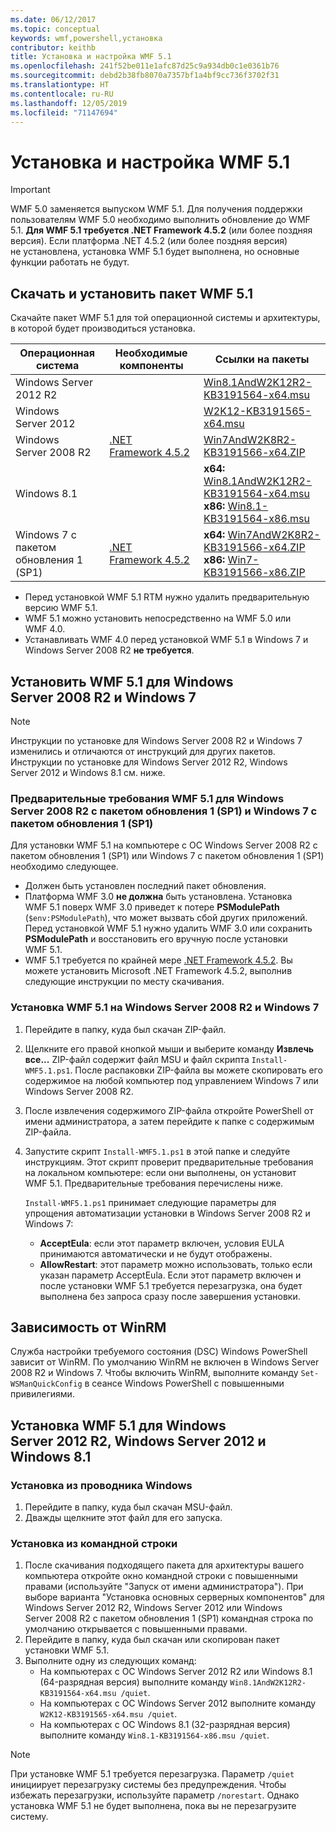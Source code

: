 ```yaml
---
ms.date: 06/12/2017
ms.topic: conceptual
keywords: wmf,powershell,установка
contributor: keithb
title: Установка и настройка WMF 5.1
ms.openlocfilehash: 241f52be011e1afc87d25c9a934db0c1e0361b76
ms.sourcegitcommit: debd2b38fb8070a7357bf1a4bf9cc736f3702f31
ms.translationtype: HT
ms.contentlocale: ru-RU
ms.lasthandoff: 12/05/2019
ms.locfileid: "71147694"
---
```

# <a name="install-and-configure-wmf-51"></a>Установка и настройка WMF 5.1

> [!IMPORTANT]
> WMF 5.0 заменяется выпуском WMF 5.1. Для получения поддержки пользователям WMF 5.0 необходимо выполнить обновление до WMF 5.1.
> **Для WMF 5.1 требуется .NET Framework 4.5.2** (или более поздняя версия). Если платформа .NET 4.5.2 (или более поздняя версия) не установлена, установка WMF 5.1 будет выполнена, но основные функции работать не будут.

## <a name="download-and-install-the-wmf-51-package"></a>Скачать и установить пакет WMF 5.1

Скачайте пакет WMF 5.1 для той операционной системы и архитектуры, в которой будет производиться установка.

| Операционная система       | Необходимые компоненты           | Ссылки на пакеты                          |
|------------------------|-------------------------|----------------------------------------|
| Windows Server 2012 R2 |                         | [Win8.1AndW2K12R2-KB3191564-x64.msu][] |
| Windows Server 2012    |                         | [W2K12-KB3191565-x64.msu][]            |
| Windows Server 2008 R2 | [.NET Framework 4.5.2][]| [Win7AndW2K8R2-KB3191566-x64.ZIP][]    |
| Windows 8.1            |                         | **x64:** [Win8.1AndW2K12R2-KB3191564-x64.msu][]</br>**x86:** [Win8.1-KB3191564-x86.msu][] |
| Windows 7 с пакетом обновления 1 (SP1)          | [.NET Framework 4.5.2][]| **x64:** [Win7AndW2K8R2-KB3191566-x64.ZIP][]</br>**x86:** [Win7-KB3191566-x86.ZIP][] |

[.NET Framework 4.5.2]: https://www.microsoft.com/download/details.aspx?id=42642
[W2K12-KB3191565-x64.msu]: https://go.microsoft.com/fwlink/?linkid=839513
[Win7-KB3191566-x86.ZIP]: https://go.microsoft.com/fwlink/?linkid=839522
[Win7AndW2K8R2-KB3191566-x64.ZIP]: https://go.microsoft.com/fwlink/?linkid=839523
[Win8.1-KB3191564-x86.msu]: https://go.microsoft.com/fwlink/?linkid=839521
[Win8.1AndW2K12R2-KB3191564-x64.msu]: https://go.microsoft.com/fwlink/?linkid=839516

- Перед установкой WMF 5.1 RTM нужно удалить предварительную версию WMF 5.1.
- WMF 5.1 можно установить непосредственно на WMF 5.0 или WMF 4.0.
- Устанавливать WMF 4.0 перед установкой WMF 5.1 в Windows 7 и Windows Server 2008 R2 **не требуется**.

## <a name="install-wmf-51-for-windows-server-2008-r2-and-windows-7"></a>Установить WMF 5.1 для Windows Server 2008 R2 и Windows 7

> [!NOTE]
> Инструкции по установке для Windows Server 2008 R2 и Windows 7 изменились и отличаются от инструкций для других пакетов. Инструкции по установке для Windows Server 2012 R2, Windows Server 2012 и Windows 8.1 см. ниже.

### <a name="wmf-51-prerequisites-for-windows-server-2008-r2-sp1-and-windows-7-sp1"></a>Предварительные требования WMF 5.1 для Windows Server 2008 R2 с пакетом обновления 1 (SP1) и Windows 7 с пакетом обновления 1 (SP1)

Для установки WMF 5.1 на компьютере с ОС Windows Server 2008 R2 с пакетом обновления 1 (SP1) или Windows 7 с пакетом обновления 1 (SP1) необходимо следующее.

- Должен быть установлен последний пакет обновления.
- Платформа WMF 3.0 **не должна** быть установлена. Установка WMF 5.1 поверх WMF 3.0 приведет к потере **PSModulePath** (`$env:PSModulePath`), что может вызвать сбой других приложений. Перед установкой WMF 5.1 нужно удалить WMF 3.0 или сохранить **PSModulePath** и восстановить его вручную после установки WMF 5.1.
- WMF 5.1 требуется по крайней мере [.NET Framework 4.5.2](https://www.microsoft.com/download/details.aspx?id=42642).
  Вы можете установить Microsoft .NET Framework 4.5.2, выполнив следующие инструкции по месту скачивания.

### <a name="installing-wmf-51-on-windows-server-2008-r2-and-windows-7"></a>Установка WMF 5.1 на Windows Server 2008 R2 и Windows 7

1. Перейдите в папку, куда был скачан ZIP-файл.

2. Щелкните его правой кнопкой мыши и выберите команду **Извлечь все...** ZIP-файл содержит файл MSU и файл скрипта `Install-WMF5.1.ps1`. После распаковки ZIP-файла вы можете скопировать его содержимое на любой компьютер под управлением Windows 7 или Windows Server 2008 R2.

3. После извлечения содержимого ZIP-файла откройте PowerShell от имени администратора, а затем перейдите к папке с содержимым ZIP-файла.

4. Запустите скрипт `Install-WMF5.1.ps1` в этой папке и следуйте инструкциям. Этот скрипт проверит предварительные требования на локальном компьютере: если они выполнены, он установит WMF 5.1. Предварительные требования перечислены ниже.

   `Install-WMF5.1.ps1` принимает следующие параметры для упрощения автоматизации установки в Windows Server 2008 R2 и Windows 7:

   - **AcceptEula**: если этот параметр включен, условия EULA принимаются автоматически и не будут отображены.
   - **AllowRestart**: этот параметр можно использовать, только если указан параметр AcceptEula. Если этот параметр включен и после установки WMF 5.1 требуется перезагрузка, она будет выполнена без запроса сразу после завершения установки.

## <a name="winrm-dependency"></a>Зависимость от WinRM

Служба настройки требуемого состояния (DSC) Windows PowerShell зависит от WinRM. По умолчанию WinRM не включен в Windows Server 2008 R2 и Windows 7. Чтобы включить WinRM, выполните команду `Set-WSManQuickConfig` в сеансе Windows PowerShell с повышенными привилегиями.

## <a name="install-wmf-51-for-windows-server-2012-r2-windows-server-2012-and-windows-81"></a>Установка WMF 5.1 для Windows Server 2012 R2, Windows Server 2012 и Windows 8.1

### <a name="install-from-windows-file-explorer"></a>Установка из проводника Windows

1. Перейдите в папку, куда был скачан MSU-файл.
2. Дважды щелкните этот файл для его запуска.

### <a name="installing-from-the-command-prompt"></a>Установка из командной строки

1. После скачивания подходящего пакета для архитектуры вашего компьютера откройте окно командной строки с повышенными правами (используйте "Запуск от имени администратора"). При выборе варианта "Установка основных серверных компонентов" для Windows Server 2012 R2, Windows Server 2012 или Windows Server 2008 R2 с пакетом обновления 1 (SP1) командная строка по умолчанию открывается с повышенными правами.
2. Перейдите в папку, куда был скачан или скопирован пакет установки WMF 5.1.
3. Выполните одну из следующих команд:
   - На компьютерах с ОС Windows Server 2012 R2 или Windows 8.1 (64-разрядная версия) выполните команду `Win8.1AndW2K12R2-KB3191564-x64.msu /quiet`.
   - На компьютерах с ОС Windows Server 2012 выполните команду `W2K12-KB3191565-x64.msu /quiet`.
   - На компьютерах с ОС Windows 8.1 (32-разрядная версия) выполните команду `Win8.1-KB3191564-x86.msu /quiet`.

> [!NOTE]
> При установке WMF 5.1 требуется перезагрузка. Параметр `/quiet` инициирует перезагрузку системы без предупреждения. Чтобы избежать перезагрузки, используйте параметр `/norestart`. Однако установка WMF 5.1 не будет выполнена, пока вы не перезагрузите систему.
